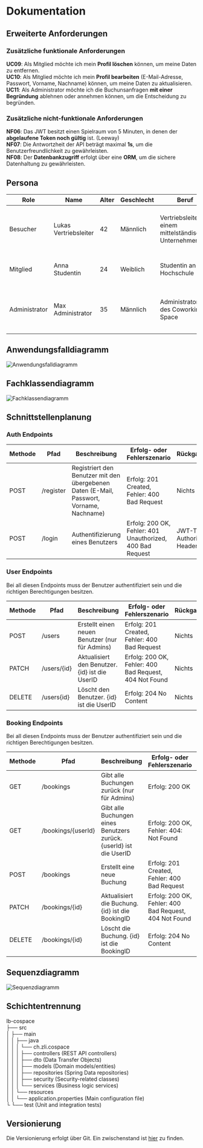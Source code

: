 # Dokumentation

## Erweiterte Anforderungen

### Zusätzliche funktionale Anforderungen

**UC09**: Als Mitglied möchte ich mein **Profil löschen** können, um meine Daten zu entfernen. \
**UC10**: Als Mitglied möchte ich mein **Profil bearbeiten** (E-Mail-Adresse, Passwort, Vorname, Nachname) können, um
meine Daten zu
aktualisieren. \
**UC11**: Als Administrator möchte ich die Buchunsanfragen **mit einer Begründung** ablehnen oder annehmen können, um
die Entscheidung zu begründen.

### Zusätzliche nicht-funktionale Anforderungen

**NF06**: Das JWT besitzt einen Spielraum von 5 Minuten, in denen der **abgelaufene Token noch gültig** ist. (Leeway) \
**NF07**: Die Antwortzheit der API beträgt maximal **1s**, um die Benutzerfreundlichkeit zu gewährleisten. \
**NF08**: Der **Datenbankzugriff** erfolgt über eine **ORM**, um die sichere Datenhaltung zu gewährleisten.

## Persona

| Role          | Name                  | Alter | Geschlecht | Beruf                                                  | Motivation                                                                                          | Bild                         |
|---------------|-----------------------|-------|------------|--------------------------------------------------------|-----------------------------------------------------------------------------------------------------|------------------------------|
| Besucher      | Lukas Vertriebsleiter | 42    | Männlich   | Vertriebsleiter in einem mittelständischen Unternehmen | Lukas ist auf der Suche nach einem Ort, wo er seine Kundengespräche professionell durchführen kann. | ![Lukas](./images/lukas.jpg) |
| Mitglied      | Anna Studentin        | 24    | Weiblich   | Studentin an der Hochschule                            | Anna möchte einen ruhigen Ort zum Lernen und Arbeiten finden.                                       | ![Anna](./images/anna.jpg)   |
| Administrator | Max Administrator     | 35    | Männlich   | Administrator des Coworking-Space                      | Max möchte die Buchungsanfragen schnell und effizient bearbeiten können.                            | ![Max](./images/max.jpg)     |

## Anwendungsfalldiagramm

![Anwendungsfalldiagramm](./images/use-case-diagram.png)

## Fachklassendiagramm

![Fachklassendiagramm](./images/fachklassen-diagram.png)

## Schnittstellenplanung

### Auth Endpoints

| Methode | Pfad      | Beschreibung                                                                             | Erfolg- oder Fehlerszenario                               | Rückgabewert                      |
|---------|-----------|------------------------------------------------------------------------------------------|-----------------------------------------------------------|-----------------------------------|
| POST    | /register | Registriert den Benutzer mit den übergebenen Daten (E-Mail, Passwort, Vorname, Nachname) | Erfolg: 201 Created, Fehler: 400 Bad Request              | Nichts                            |
| POST    | /login    | Authentifizierung eines Benutzers                                                        | Erfolg: 200 OK, Fehler: 401 Unauthorized, 400 Bad Request | JWT-Token im Authorization-Header |

### User Endpoints

Bei all diesen Endpoints muss der Benutzer authentifiziert sein und die richtigen Berechtigungen besitzen.

| Methode | Pfad        | Beschreibung                                   | Erfolg- oder Fehlerszenario                            | Rückgabewert |
|---------|-------------|------------------------------------------------|--------------------------------------------------------|--------------|
| POST    | /users      | Erstellt einen neuen Benutzer (nur für Admins) | Erfolg: 201 Created, Fehler: 400 Bad Request           | Nichts       |
| PATCH   | /users/{id} | Aktualisiert den Benutzer. {id} ist die UserID | Erfolg: 200 OK, Fehler: 400 Bad Request, 404 Not Found | Nichts       |
| DELETE  | /users{id}  | Löscht den Benutzer. {id} ist die UserID       | Erfolg: 204 No Content                                 | Nichts       |

### Booking Endpoints

Bei all diesen Endpoints muss der Benutzer authentifiziert sein und die richtigen Berechtigungen besitzen.

| Methode | Pfad               | Beschreibung                                                        | Erfolg- oder Fehlerszenario                            | Rückgabewert        |
|---------|--------------------|---------------------------------------------------------------------|--------------------------------------------------------|---------------------|
| GET     | /bookings          | Gibt alle Buchungen zurück (nur für Admins)                         | Erfolg: 200 OK                                         | Liste von Buchungen |
| GET     | /bookings/{userId} | Gibt alle Buchungen eines Benutzers zurück. {userId} ist die UserID | Erfolg: 200 OK, Fehler: 404: Not Found                 | Liste von Buchungen |
| POST    | /bookings          | Erstellt eine neue Buchung                                          | Erfolg: 201 Created, Fehler: 400 Bad Request           | Nichts              |
| PATCH   | /bookings/{id}     | Aktualisiert die Buchung. {id} ist die BookingID                    | Erfolg: 200 OK, Fehler: 400 Bad Request, 404 Not Found | Nichts              |
| DELETE  | /bookings/{id}     | Löscht die Buchung. {id} ist die BookingID                          | Erfolg: 204 No Content                                 | Nichts              |

## Sequenzdiagramm

![Sequenzdiagramm](./images/sequenz-diagram.png)

## Schichtentrennung

lb-cospace \
├── src \
│   ├── main \
│   │   ├── java \
│   │   │   └── ch.zli.cospace \
│   │   │       ├── controllers (REST API controllers) \
│   │   │       ├── dto (Data Transfer Objects) \
│   │   │       ├── models (Domain models/entities) \
│   │   │       ├── repositories (Spring Data repositories) \
│   │   │       ├── security (Security-related classes) \
│   │   │       └── services (Business logic services) \
│   │   └── resources \
│   │       └── application.properties (Main configuration file) \
└   └── test (Unit and integration tests)

## Versionierung

Die Versionierung erfolgt über Git. Ein zwischenstand ist [hier](./../git-logs.txt) zu finden.